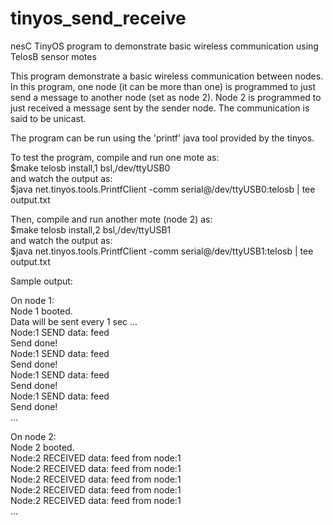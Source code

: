 # tinyos_send_receive
nesC TinyOS program to demonstrate basic wireless communication using TelosB sensor motes 

 This program demonstrate a basic wireless communication between nodes. In this program,
 one node (it can be more than one) is programmed to just send a message to another 
 node (set as node 2). Node 2 is programmed to just received a message sent by the sender node. 
 The communication is said to be unicast. 
  
 The program can be run using the 'printf' java tool provided by the tinyos. 
  
 To test the program, compile and run one mote as:<br>
 $make telosb install,1 bsl,/dev/ttyUSB0<br>
 and watch the output as:<br>
 $java net.tinyos.tools.PrintfClient -comm serial@/dev/ttyUSB0:telosb | tee output.txt<br> 
  
 Then, compile and run another mote (node 2) as:<br>
 $make telosb install,2 bsl,/dev/ttyUSB1<br>
 and watch the output as:<br>
 $java net.tinyos.tools.PrintfClient -comm serial@/dev/ttyUSB1:telosb | tee output.txt 
 
 Sample output:
 
 On node 1:<br>
 Node 1 booted.<br>
 Data will be sent every 1 sec ...<br>
 Node:1 SEND data: feed<br>
 Send done!<br>
 Node:1 SEND data: feed<br>
 Send done!<br>
 Node:1 SEND data: feed<br>
 Send done!<br>
 Node:1 SEND data: feed<br>
 Send done!<br>
 ...
 
 On node 2:<br>
 Node 2 booted.<br>
 Node:2 RECEIVED data: feed from node:1<br>
 Node:2 RECEIVED data: feed from node:1<br>
 Node:2 RECEIVED data: feed from node:1<br>
 Node:2 RECEIVED data: feed from node:1<br>
 Node:2 RECEIVED data: feed from node:1<br>
 ...
